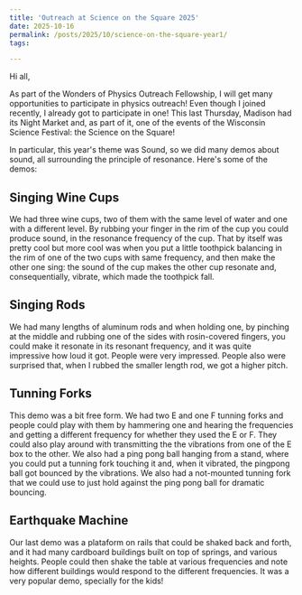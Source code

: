```yaml
---
title: 'Outreach at Science on the Square 2025'
date: 2025-10-16
permalink: /posts/2025/10/science-on-the-square-year1/
tags:

---
```


Hi all,

As part of the Wonders of Physics Outreach Fellowship, I will get many opportunities to participate in physics outreach! Even though I joined recently, I already got to participate in one! This last Thursday, Madison had its Night Market and, as part of it, one of the events of the Wisconsin Science Festival: the Science on the Square!

In particular, this year's theme was Sound, so we did many demos about sound, all surrounding the principle of resonance. Here's some of the demos:

## Singing Wine Cups

We had three wine cups, two of them with the same level of water and one with a different level. By rubbing your finger in the rim of the cup you could produce sound, in the resonance frequency of the cup. That by itself was pretty cool but more cool was when you put a little toothpick balancing in the rim of one of the two cups with same frequency, and then make the other one sing: the sound of the cup makes the other cup resonate and, consequentially, vibrate, which made the toothpick fall.


## Singing Rods

We had many lengths of aluminum rods and when holding one, by pinching at the middle and rubbing one of the sides with rosin-covered fingers, you could make it resonate in its resonant frequency, and it was quite impressive how loud it got. People were very impressed. People also were surprised that, when I rubbed the smaller length rod, we got a higher pitch. 

## Tunning Forks

This demo was a bit free form. We had two E and one F tunning forks and people could play with them by hammering one and hearing the frequencies and getting a different frequency for whether they used the E or F. They could also play around with transmitting the the vibrations from one of the E box to the other. We also had a ping pong ball hanging from a stand, where you could put a tunning fork touching it and, when it vibrated, the pingpong ball got bounced by the vibrations. We also had a not-mounted tunning fork that we could use to just hold against the ping pong ball for dramatic bouncing.

## Earthquake Machine

Our last demo was a plataform on rails that could be shaked back and forth, and it had many cardboard buildings built on top of springs, and various heights. People could then shake the table at various frequencies and note how different buildings would respond to the different frequencies. It was a very popular demo, specially for the kids!

